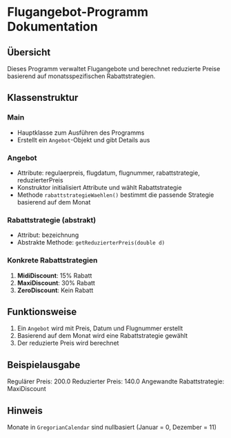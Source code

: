 # Flugangebot-Programm Dokumentation

## Übersicht
Dieses Programm verwaltet Flugangebote und berechnet reduzierte Preise basierend auf monatsspezifischen Rabattstrategien.

## Klassenstruktur

### Main
- Hauptklasse zum Ausführen des Programms
- Erstellt ein `Angebot`-Objekt und gibt Details aus

### Angebot
- Attribute: regulaerpreis, flugdatum, flugnummer, rabattstrategie, reduzierterPreis
- Konstruktor initialisiert Attribute und wählt Rabattstrategie
- Methode `rabattstrategieWaehlen()` bestimmt die passende Strategie basierend auf dem Monat

### Rabattstrategie (abstrakt)
- Attribut: bezeichnung
- Abstrakte Methode: `getReduzierterPreis(double d)`

### Konkrete Rabattstrategien
1. **MidiDiscount**: 15% Rabatt
2. **MaxiDiscount**: 30% Rabatt
3. **ZeroDiscount**: Kein Rabatt

## Funktionsweise
1. Ein `Angebot` wird mit Preis, Datum und Flugnummer erstellt
2. Basierend auf dem Monat wird eine Rabattstrategie gewählt
3. Der reduzierte Preis wird berechnet

## Beispielausgabe
Regulärer Preis: 200.0
Reduzierter Preis: 140.0
Angewandte Rabattstrategie: MaxiDiscount

## Hinweis
Monate in `GregorianCalendar` sind nullbasiert (Januar = 0, Dezember = 11)
